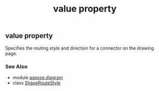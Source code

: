 ﻿---
title: value property
second_title: Aspose.Diagram for Python via .NET API References
description: 
type: docs
weight: 40
url: /python-net/aspose.diagram/shaperoutestyle/value/
is_root: false
---

## value property


Specifies the routing style and direction for a connector on the drawing page.

### See Also
* module [aspose.diagram](../../)
* class [ShapeRouteStyle](/diagram/python-net/aspose.diagram/shaperoutestyle)
